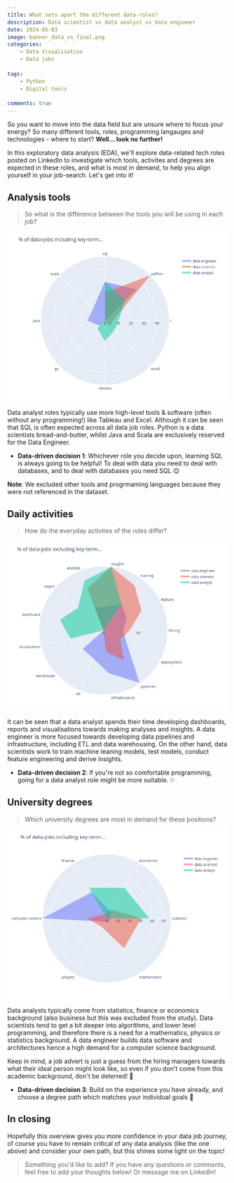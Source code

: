 ```yaml
---
title: What sets apart the different data-roles?
description: Data scientist vs data analyst vs data engineer 
date: 2024-05-03
image: banner_data_vs_final.png
categories:
    - Data Visualisation
    - Data jobs

tags:
    - Python
    - Digital tools

comments: true
---
```


So you want to move into the data field but are unsure where to focus your energy? So many different tools, roles, programming langauges and technologies - where to start? **Well... look no further!**

In this exploratory data analysis (EDA), we'll explore data-related tech roles posted on LinkedIn to investigate which tools, activites and degrees are expected in these roles, and what is most in demand, to help you align yourself in your job-search. Let's get into it!

## Analysis tools

> So what is the difference between the tools you will be using in each job?

![Fig 1 - Data tools and programming languages associated with each role](technologies_data_vs.png)

Data analyst roles typically use more high-level tools & software (often without any programming!) like Tableau and Excel. Although it can be seen that SQL is often expected across all data job roles. Python is a data scientists bread-and-butter, whilst Java and Scala are exclusively reserved for the Data Engineer.

- **Data-driven decision 1**: Whichever role you decide upon, learning SQL is always going to be helpful! To deal with data you need to deal with databases, and to deal with databases you need SQL :relieved:

**Note**: We excluded other tools and progrmaming languages because they were not referenced in the dataset.

## Daily activities

> How do the everyday activties of the roles differ?

![Fig 2 - Data-related daily activites associated with each role](activites_data_vs.png)

It can be seen that a data analyst spends their time developing dashboards, reports and visualisations towards making analyses and insights. A data engineer is more focused towards developing data pipelines and infrastructure, including ETL and data warehousing. On the other hand, data scientists work to train machine leaning models, test models, conduct feature engineering and derive insights.

- **Data-driven decision 2**: If you're not so comfortable programming, going for a data analyst role might be more suitable. :sparkles:

## University degrees

> Which university degrees are most in demand for these positions?

![Fig 3 - In-demand university degrees associated with each role](degree_data_vs.png)

Data analysts typically come from statistics, finance or economics background (also business but this was excluded from the study). Data scientists tend to get a bit deeper into algorithms, and lower level programming, and therefore there is a need for a mathematics, physics or statistics background. A data engineer builds data software and architectures hence a high demand for a computer science background.

Keep in mind, a job advert is just a guess from the hiring managers towards what their ideal person might look like, so even if you don't come from this academic background, don't be deterred! :muscle:

- **Data-driven decision 3**: Build on the experience you have already, and choose a degree path which matches your individual goals :construction_worker:

## In closing

Hopefully this overview gives you more confidence in your data job journey, of course you have to remain critical of any data analysis (like the one above) and consider your own path, but this shines some light on the topic! 

> Something you'd like to add? If you have any questions or comments, feel free to add your thoughts below! Or message me on LinkedIn!
